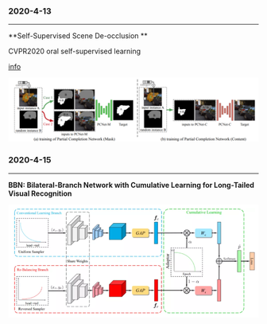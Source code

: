 ### 2020-4-13

------

**Self-Supervised Scene De-occlusion **

CVPR2020 oral   self-supervised learning

[info](https://mp.weixin.qq.com/s?__biz=MzI5MDUyMDIxNA==&mid=2247494449&idx=1&sn=302952751a9828d5c743889940fd0583&chksm=ec1c06c8db6b8fde7ff6a8600e857e5ceaac6126d4d7c10a2c9f52edf0fd2440213158b69c91&scene=126&sessionid=1587091145&key=8f00d94507c03ca954309d743b9c4f80ee6307cb25531e014185af6aaf2c0db6ba16f23deeeb66d3c527dfb96268062ce63138f5c58d1be2d349b66879dfa626d3b37adf8b7e23e924083f3e5df2acca&ascene=1&uin=Mjg2NjczNjUyNQ%3D%3D&devicetype=Windows+10&version=62090045&lang=zh_CN&exportkey=A9OrArqvtqM21ngteJwP%2BEo%3D&pass_ticket=DVgvio6UV%2B3zOGNCHIOys6t3zHwQacVxLarLUProHl77hzNl%2BxHNgvfkC9uNglws)

![](imgs/微信截图_20200413180508.png)

### 2020-4-15

------

**BBN: Bilateral-Branch Network with Cumulative Learning for Long-Tailed Visual Recognition**

![](imgs/微信截图_20200415145351.png)